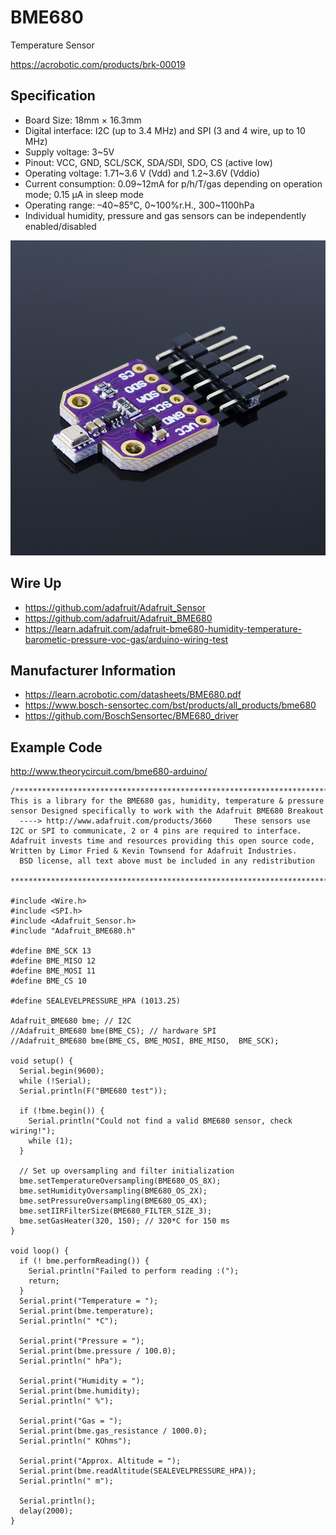 # BME680
Temperature Sensor

https://acrobotic.com/products/brk-00019

## Specification

- Board Size: 18mm × 16.3mm
- Digital interface: I2C (up to 3.4 MHz) and SPI (3 and 4 wire, up to 10 MHz)
- Supply voltage: 3~5V
- Pinout: VCC, GND, SCL/SCK, SDA/SDI, SDO, CS (active low)
- Operating voltage:  1.71~3.6 V (Vdd) and 1.2~3.6V (Vddio)
- Current consumption: 0.09~12mA for p/h/T/gas depending on operation mode; 0.15 μA in sleep mode
- Operating range: –40~85°C, 0~100%r.H., 300~1100hPa
- Individual humidity, pressure and gas sensors can be independently enabled/disabled

<img src="https://github.com/joshuapowell/HD-Trial100/blob/master/trials/temperature/BMP680/images/ai_brk00019_iso1_867cd8a8-321d-459b-b864-e0a3423c0305.jpg?raw=true" />

## Wire Up

- https://github.com/adafruit/Adafruit_Sensor
- https://github.com/adafruit/Adafruit_BME680
- https://learn.adafruit.com/adafruit-bme680-humidity-temperature-barometic-pressure-voc-gas/arduino-wiring-test

## Manufacturer Information
- https://learn.acrobotic.com/datasheets/BME680.pdf
- https://www.bosch-sensortec.com/bst/products/all_products/bme680
- https://github.com/BoschSensortec/BME680_driver

## Example Code
http://www.theorycircuit.com/bme680-arduino/

```
/*************************************************************************** This is a library for the BME680 gas, humidity, temperature & pressure sensor Designed specifically to work with the Adafruit BME680 Breakout
  ----> http://www.adafruit.com/products/3660     These sensors use I2C or SPI to communicate, 2 or 4 pins are required to interface. Adafruit invests time and resources providing this open source code,  Written by Limor Fried & Kevin Townsend for Adafruit Industries.
  BSD license, all text above must be included in any redistribution
 ***************************************************************************/

#include <Wire.h>
#include <SPI.h>
#include <Adafruit_Sensor.h>
#include "Adafruit_BME680.h"

#define BME_SCK 13
#define BME_MISO 12
#define BME_MOSI 11
#define BME_CS 10

#define SEALEVELPRESSURE_HPA (1013.25)

Adafruit_BME680 bme; // I2C
//Adafruit_BME680 bme(BME_CS); // hardware SPI
//Adafruit_BME680 bme(BME_CS, BME_MOSI, BME_MISO,  BME_SCK);

void setup() {
  Serial.begin(9600);
  while (!Serial);
  Serial.println(F("BME680 test"));

  if (!bme.begin()) {
    Serial.println("Could not find a valid BME680 sensor, check wiring!");
    while (1);
  }

  // Set up oversampling and filter initialization
  bme.setTemperatureOversampling(BME680_OS_8X);
  bme.setHumidityOversampling(BME680_OS_2X);
  bme.setPressureOversampling(BME680_OS_4X);
  bme.setIIRFilterSize(BME680_FILTER_SIZE_3);
  bme.setGasHeater(320, 150); // 320*C for 150 ms
}

void loop() {
  if (! bme.performReading()) {
    Serial.println("Failed to perform reading :(");
    return;
  }
  Serial.print("Temperature = ");
  Serial.print(bme.temperature);
  Serial.println(" *C");

  Serial.print("Pressure = ");
  Serial.print(bme.pressure / 100.0);
  Serial.println(" hPa");

  Serial.print("Humidity = ");
  Serial.print(bme.humidity);
  Serial.println(" %");

  Serial.print("Gas = ");
  Serial.print(bme.gas_resistance / 1000.0);
  Serial.println(" KOhms");

  Serial.print("Approx. Altitude = ");
  Serial.print(bme.readAltitude(SEALEVELPRESSURE_HPA));
  Serial.println(" m");

  Serial.println();
  delay(2000);
}
```
